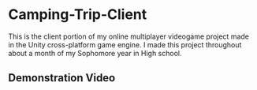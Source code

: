 # Camping-Trip-Client

This is the client portion of my online multiplayer videogame project made in the Unity cross-platform game engine. I made this project throughout about a month of my Sophomore year in High school.

## Demonstration Video
